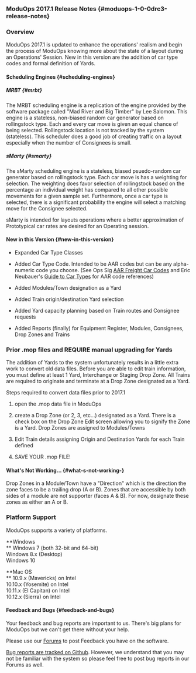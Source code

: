 ### ModuOps 2017.1 Release Notes {#moduops-1-0-0drc3-release-notes}

### Overview

ModuOps 2017.1 is updated to enhance the operations' realism and begin the process of ModuOps knowing more about the state of a layout during an Operations' Session. New in this version are the addition of car type codes and formal definition of Yards.

#### Scheduling Engines {#scheduling-engines}

##### MRBT {#mrbt}

The MRBT scheduling engine is a replication of the engine provided by the software package called "Mad River and Big Timber" by Lee Salomon. This engine is a stateless, non-biased random car generator based on rollingstock type. Each and every car move is given an equal chance of being selected. Rollingstock location is not tracked by the system \(stateless\). This scheduler does a good job of creating traffic on a layout especially when the number of Consignees is small.

##### sMarty {#smarty}

The sMarty scheduling engine is a stateless, biased psuedo-random car generator based on rollingstock type. Each car move is has a weighting for selection. The weighting does favor selection of rollingstock based on the percentage an individual weight has compared to all other possible movements for a given sample set. Furthermore, once a car type is selected, there is a significant probability the engine will select a matching move for the Consignee selected.

sMarty is intended for layouts operations where a better approximation of Prototypical car rates are desired for an Operating session.

#### New in this Version {#new-in-this-version}

* Expanded Car Type Classes

* Added Car Type Code. Intended to be AAR codes but can be any alpha-numeric code you choose. \(See Ops Sig [AAR Freight Car Codes](http://www.opsig.org/pdf/AARFreightCarCodes.pdf) and Eric Neubauer's [Guide to Car Types](http://eaneubauer.ipower.com/type.pdf) for AAR code references\)

* Added Modules/Town designation as a Yard

* Added Train origin/destination Yard selection

* Added Yard capacity planning based on Train routes and Consignee requests

* Added Reports \(finally\) for Equipment Register, Modules, Consignees, Drop Zones and Trains

### Prior .mop files and REQUIRE manual upgrading for Yards

The addition of Yards to the system unfortunately results in a little extra work to convert old data files. Before you are able to edit train information, you must define at least 1 Yard, Interchange or Staging Drop Zone. All Trains are required to originate and terminate at a Drop Zone designated as a Yard.

Steps required to convert data files prior to 2017.1

1. open the .mop data file in ModuOps

2. create a Drop Zone \(or 2, 3, etc...\) designated as a Yard. There is a check box on the Drop Zone Edit screen allowing you to signify the Zone is a Yard. Drop Zones are assigned to Modules/Towns

3. Edit Train details assigning Origin and Destination Yards for each Train defined

4. SAVE YOUR .mop FILE!

#### What's Not Working... {#what-s-not-working-}

Drop Zones in a Module/Town have a "Direction" which is the direction the zone faces to be a trailing drop \(A or B\). Zones that are accessible by both sides of a module are not supporter \(faces A & B\). For now, designate these zones as either an A or B.

### Platform Support

ModuOps supports a variety of platforms.

**Windows        
 **     Windows 7 \(both 32-bit and 64-bit\)  
      Windows 8.x \(Desktop\)  
      Windows 10

**Mac OS        
 **     10.9.x \(Mavericks\) on Intel  
      10.10.x \(Yosemite\) on Intel  
      10.11.x \(El Capitan\) on Intel  
      10.12.x \(Sierra\) on Intel

#### Feedback and Bugs {#feedback-and-bugs}

Your feedback and bug reports are important to us. There's big plans for ModuOps but we can't get there without your help.

Please use our [Forums](http://www.moduops.com/forums) to post Feedback you have on the software.

[Bug reports are tracked on Github](https://github.com/bhall2001/moduops/issues). However, we understand that you may not be familiar with the system so please feel free to post bug reports in our Forums as well.

